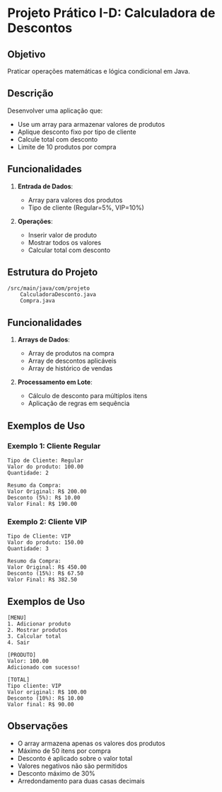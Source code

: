 # Projeto Prático I-D: Calculadora de Descontos

## Objetivo
Praticar operações matemáticas e lógica condicional em Java.

## Descrição
Desenvolver uma aplicação que:
- Use um array para armazenar valores de produtos
- Aplique desconto fixo por tipo de cliente
- Calcule total com desconto
- Limite de 10 produtos por compra

## Funcionalidades
1. **Entrada de Dados**:
   - Array para valores dos produtos
   - Tipo de cliente (Regular=5%, VIP=10%)

2. **Operações**:
   - Inserir valor de produto
   - Mostrar todos os valores
   - Calcular total com desconto

## Estrutura do Projeto
```
/src/main/java/com/projeto
    CalculadoraDesconto.java
    Compra.java
```

## Funcionalidades
1. **Arrays de Dados**:
   - Array de produtos na compra
   - Array de descontos aplicáveis
   - Array de histórico de vendas

2. **Processamento em Lote**:
   - Cálculo de desconto para múltiplos itens
   - Aplicação de regras em sequência

## Exemplos de Uso

### Exemplo 1: Cliente Regular
```
Tipo de Cliente: Regular
Valor do produto: 100.00
Quantidade: 2

Resumo da Compra:
Valor Original: R$ 200.00
Desconto (5%): R$ 10.00
Valor Final: R$ 190.00
```

### Exemplo 2: Cliente VIP
```
Tipo de Cliente: VIP
Valor do produto: 150.00
Quantidade: 3

Resumo da Compra:
Valor Original: R$ 450.00
Desconto (15%): R$ 67.50
Valor Final: R$ 382.50
```

## Exemplos de Uso
```
[MENU]
1. Adicionar produto
2. Mostrar produtos
3. Calcular total
4. Sair

[PRODUTO]
Valor: 100.00
Adicionado com sucesso!

[TOTAL]
Tipo cliente: VIP
Valor original: R$ 100.00
Desconto (10%): R$ 10.00
Valor final: R$ 90.00
```

## Observações
- O array armazena apenas os valores dos produtos
- Máximo de 50 itens por compra
- Desconto é aplicado sobre o valor total
- Valores negativos não são permitidos
- Desconto máximo de 30%
- Arredondamento para duas casas decimais
